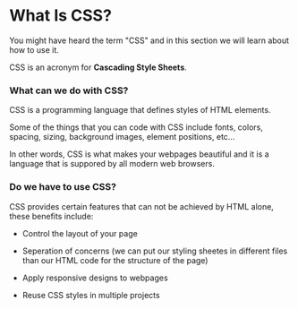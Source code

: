 # What Is CSS?

You might have heard the term "CSS" and in this section we will learn about how to use it.
 
CSS is an acronym for __Cascading Style Sheets__.


### What can we do with CSS?

CSS is a programming language that defines styles of HTML elements. 

Some of the things that you can code with CSS include fonts, colors, spacing, sizing, background images, element positions, etc... 

In other words, CSS is what makes your webpages beautiful and it is a language that is suppored by all modern web browsers. 

### Do we have to use CSS?

CSS provides certain features that can not be achieved by HTML alone, these benefits include:

- Control the layout of your page

- Seperation of concerns (we can put our styling sheetes in different files than our HTML code for the structure of the page)

- Apply responsive designs to webpages

- Reuse CSS styles in multiple projects
